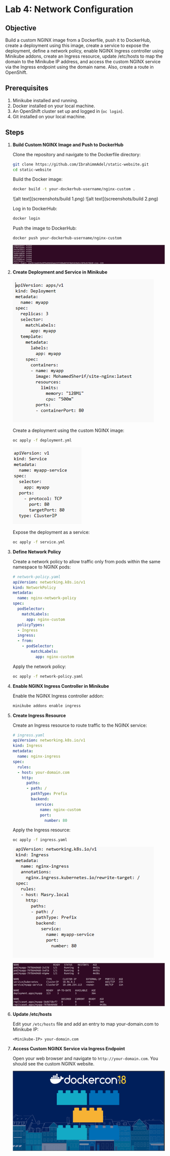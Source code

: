# Lab 4: Network Configuration

## Objective

Build a custom NGINX image from a Dockerfile, push it to DockerHub, create a deployment using this image, create a service to expose the deployment, define a network policy, enable NGINX Ingress controller using Minikube addons, create an Ingress resource, update /etc/hosts to map the domain to the Minikube IP address, and access the custom NGINX service via the Ingress endpoint using the domain name. Also, create a route in OpenShift.

## Prerequisites

1. Minikube installed and running.
2. Docker installed on your local machine.
3. An OpenShift cluster set up and logged in (`oc login`).
4. Git installed on your local machine.

## Steps

1. **Build Custom NGINX Image and Push to DockerHub**

   Clone the repository and navigate to the Dockerfile directory:
   ```sh
   git clone https://github.com/IbrahimmAdel/static-website.git
   cd static-website
   ```

   Build the Docker image:
   ```sh
   docker build -t your-dockerhub-username/nginx-custom .
   ```

    ![alt text](screenshots/build 1.png)
    ![alt text](screenshots/build 2.png)

   Log in to DockerHub:
   ```sh
   docker login
   ```

   Push the image to DockerHub:
   ```sh
   docker push your-dockerhub-username/nginx-custom
   ```
    ![alt text](screenshots/push.png)


2. **Create Deployment and Service in Minikube**

    ![alt text](screenshots/deployment.png)

   Create a deployment using the custom NGINX image:
   ```sh
   oc apply -f deployment.yml
   ```

    ![alt text](screenshots/service.png)

   Expose the deployment as a service:
   ```sh
   oc apply -f service.yml
   ```

3. **Define Network Policy**

   Create a network policy to allow traffic only from pods within the same namespace to NGINX pods:
   ```yaml
   # network-policy.yaml
   apiVersion: networking.k8s.io/v1
   kind: NetworkPolicy
   metadata:
     name: nginx-network-policy
   spec:
     podSelector:
       matchLabels:
         app: nginx-custom
     policyTypes:
     - Ingress
     ingress:
     - from:
       - podSelector:
           matchLabels:
             app: nginx-custom
   ```

   Apply the network policy:
   ```sh
   oc apply -f network-policy.yaml
   ```

4. **Enable NGINX Ingress Controller in Minikube**

   Enable the NGINX Ingress controller addon:
   ```sh
   minikube addons enable ingress
   ```

5. **Create Ingress Resource**

   Create an Ingress resource to route traffic to the NGINX service:
   ```yaml
   # ingress.yaml
   apiVersion: networking.k8s.io/v1
   kind: Ingress
   metadata:
     name: nginx-ingress
   spec:
     rules:
     - host: your-domain.com
       http:
         paths:
         - path: /
           pathType: Prefix
           backend:
             service:
               name: nginx-custom
               port:
                 number: 80
   ```

   Apply the Ingress resource:
   ```sh
   oc apply -f ingress.yaml
   ```
    ![alt text](screenshots/ingress.png)

    ![alt text](screenshots/all.png)

6. **Update /etc/hosts**

   Edit your `/etc/hosts` file and add an entry to map your-domain.com to Minikube IP:
   ```
   <Minikube-IP> your-domain.com
   ```

7. **Access Custom NGINX Service via Ingress Endpoint**

   Open your web browser and navigate to `http://your-domain.com`. You should see the custom NGINX website.

   ![alt text](screenshots/output.png)

<!-- 8. **Create Route in OpenShift**

   Create a route in OpenShift to expose the NGINX service externally:
   ```sh
   oc expose svc/nginx-custom
   ``` -->
